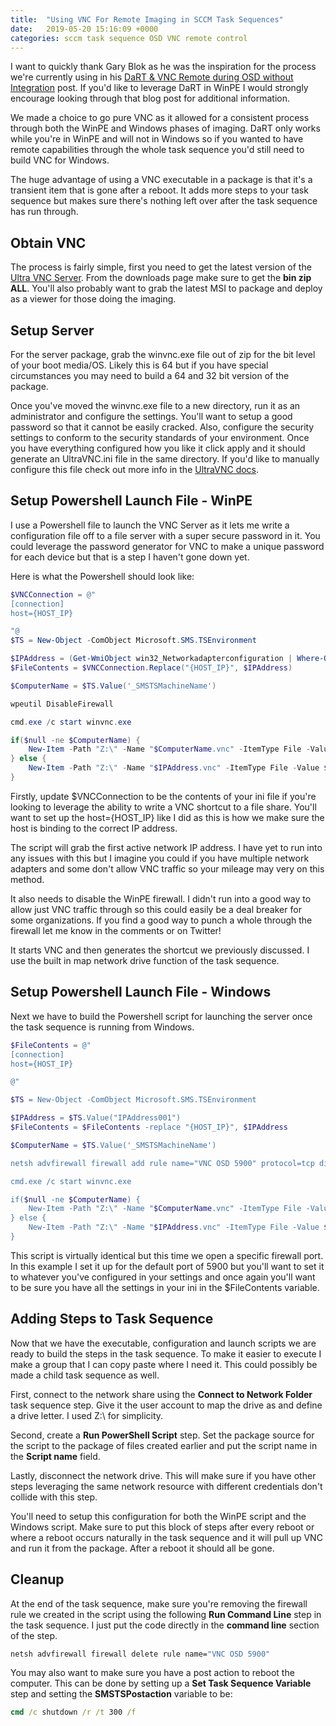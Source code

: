 ```yaml
---
title:  "Using VNC For Remote Imaging in SCCM Task Sequences"
date:   2019-05-20 15:16:09 +0000
categories: sccm task sequence OSD VNC remote control
---
```

I want to quickly thank Gary Blok as he was the inspiration for the process we're currently using in his [DaRT & VNC Remote during OSD without Integration](https://garytown.com/dart-vnc-remote-during-osd-without-integration) post. If you'd like to leverage DaRT in WinPE I would strongly encourage looking through that blog post for additional information.

We made a choice to go pure VNC as it allowed for a consistent process through both the WinPE and Windows phases of imaging. DaRT only works while you're in WinPE and will not in Windows so if you wanted to have remote capabilities through the whole task sequence you'd still need to build VNC for Windows.

The huge advantage of using a VNC executable in a package is that it's a transient item that is gone after a reboot. It adds more steps to your task sequence but makes sure there's nothing left over after the task sequence has run through.

## Obtain VNC

The process is fairly simple, first you need to get the latest version of the [Ultra VNC Server](https://www.uvnc.com). From the downloads page make sure to get the **bin zip ALL**. You'll also probably want to grab the latest MSI to package and deploy as a viewer for those doing the imaging.

## Setup Server

For the server package, grab the winvnc.exe file out of zip for the bit level of your boot media/OS. Likely this is 64 but if you have special circumstances you may need to build a 64 and 32 bit version of the package.

Once you've moved the winvnc.exe file to a new directory, run it as an administrator and configure the settings. You'll want to setup a good password so that it cannot be easily cracked. Also, configure the security settings to conform to the security standards of your environment. Once you have everything configured how you like it click apply and it should generate an UltraVNC.ini file in the same directory. If you'd like to manually configure this file check out more info in the [UltraVNC docs](http://www.uvnc.com/docs/uvnc-server/69-ultravncini.html).

## Setup Powershell Launch File - WinPE

I use a Powershell file to launch the VNC Server as it lets me write a configuration file off to a file server with a super secure password in it. You could leverage the password generator for VNC to make a unique password for each device but that is a step I haven't gone down yet.

Here is what the Powershell should look like:

```powershell
$VNCConnection = @"
[connection]
host={HOST_IP}

"@
$TS = New-Object -ComObject Microsoft.SMS.TSEnvironment

$IPAddress = (Get-WmiObject win32_Networkadapterconfiguration | Where-Object{ $_.ipaddress -notlike $null }).IPaddress | Select-Object -First 1
$FileContents = $VNCConnection.Replace("{HOST_IP}", $IPAddress)

$ComputerName = $TS.Value('_SMSTSMachineName')

wpeutil DisableFirewall

cmd.exe /c start winvnc.exe

if($null -ne $ComputerName) {
    New-Item -Path "Z:\" -Name "$ComputerName.vnc" -ItemType File -Value $FileContents -Force
} else {
    New-Item -Path "Z:\" -Name "$IPAddress.vnc" -ItemType File -Value $FileContents -Force
}
```

Firstly, update $VNCConnection to be the contents of your ini file if you're looking to leverage the ability to write a VNC shortcut to a file share. You'll want to set up the host={HOST_IP} like I did as this is how we make sure the host is binding to the correct IP address.

The script will grab the first active network IP address. I have yet to run into any issues with this but I imagine you could if you have multiple network adapters and some don't allow VNC traffic so your mileage may very on this method.

It also needs to disable the WinPE firewall. I didn't run into a good way to allow just VNC traffic through so this could easily be a deal breaker for some organizations. If you find a good way to punch a whole through the firewall let me know in the comments or on Twitter!

It starts VNC and then generates the shortcut we previously discussed. I use the built in map network drive function of the task sequence.

## Setup Powershell Launch File - Windows

Next we have to build the Powershell script for launching the server once the task sequence is running from Windows.

```powershell
$FileContents = @"
[connection]
host={HOST_IP}

@"

$TS = New-Object -ComObject Microsoft.SMS.TSEnvironment

$IPAddress = $TS.Value("IPAddress001")
$FileContents = $FileContents -replace "{HOST_IP}", $IPAddress

$ComputerName = $TS.Value('_SMSTSMachineName')

netsh advfirewall firewall add rule name="VNC OSD 5900" protocol=tcp dir=in localport=5900 action=allow

cmd.exe /c start winvnc.exe

if($null -ne $ComputerName) {
    New-Item -Path "Z:\" -Name "$ComputerName.vnc" -ItemType File -Value $FileContents
} else {
    New-Item -Path "Z:\" -Name "$IPAddress.vnc" -ItemType File -Value $FileContents
}
```

This script is virtually identical but this time we open a specific firewall port. In this example I set it up for the default port of 5900 but you'll want to set it to whatever you've configured in your settings and once again you'll want to be sure you have all the settings in your ini in the $FileContents variable.

## Adding Steps to Task Sequence

Now that we have the executable, configuration and launch scripts we are ready to build the steps in the task sequence. To make it easier to execute I make a group that I can copy paste where I need it. This could possibly be made a child task sequence as well.

First, connect to the network share using the **Connect to Network Folder** task sequence step. Give it the user account to map the drive as and define a drive letter. I used Z:\\ for simplicity.

Second, create a **Run PowerShell Script** step. Set the package source for the script to the package of files created earlier and put the script name in the **Script name** field.

Lastly, disconnect the network drive. This will make sure if you have other steps leveraging the same network resource with different credentials don't collide with this step.

You'll need to setup this configuration for both the WinPE script and the Windows script. Make sure to put this block of steps after every reboot or where a reboot occurs naturally in the task sequence and it will pull up VNC and run it from the package. After a reboot it should all be gone.

## Cleanup

At the end of the task sequence, make sure you're removing the firewall rule we created in the script using the following **Run Command Line** step in the task sequence. I just put the code directly in the **command line** section of the step.

```cmd
netsh advfirewall firewall delete rule name="VNC OSD 5900"
```

You may also want to make sure you have a post action to reboot the computer. This can be done by setting up a **Set Task Sequence Variable** step and setting the **SMSTSPostaction** variable to be:

```cmd
cmd /c shutdown /r /t 300 /f
```
